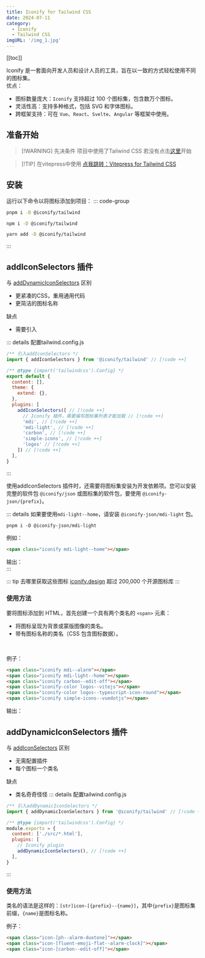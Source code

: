 ```yaml
---
title: Iconify for Tailwind CSS
date: 2024-07-11
category:
  - Iconify
  - Tailwind CSS
imgURL: '/img_1.jpg'
---
```


[[toc]]

Iconify 是一套面向开发人员和设计人员的工具，旨在以一致的方式轻松使用不同的图标集。<br/>
优点：
- 图标数量庞大：`Iconify` 支持超过 100 个图标集，包含数万个图标。
- 灵活性高：支持多种格式，包括 SVG 和字体图标。
- 跨框架支持：可在  `Vue`、`React`、`Svelte`、`Angular` 等框架中使用。

## 准备开始
> [!WARNING] 先决条件
> 项目中使用了Tailwind CSS 若没有点击[这里](https://tailwindcss.com/)开始


> [!TIP] 在vitepress中使用
> [点我跳转：Vitepress for Tailwind CSS](./vitepress-for-tailwind-css)


## 安装
运行以下命令以将图标添加到项目：
::: code-group
``` bash [pnpm]
pnpm i -D @iconify/tailwind
```
``` bash [npm]
npm i -D @iconify/tailwind
```
``` bash [yarn]
yarn add -D @iconify/tailwind
```
:::
## addIconSelectors 插件
与 [addDynamicIconSelectors](./useIconify#adddynamiciconselectors-插件) 区别
  - 更紧凑的CSS，重用通用代码
  - 更简洁的图标名称

缺点
  - 需要引入

::: details 配置tailwind.config.js
``` js
/** 引入addIconSelectors */
import { addIconSelectors } from '@iconify/tailwind' // [!code ++]

/** @type {import('tailwindcss').Config} */
export default {
  content: [],
  theme: {
    extend: {},
  },
  plugins: [
    addIconSelectors([ // [!code ++]
      // Iconify 插件，需要编写图标集列表才能加载 // [!code ++]
      'mdi', // [!code ++]
      'mdi-light', // [!code ++]
      'carbon', // [!code ++]
      'simple-icons', // [!code ++]
      'logos' // [!code ++]
    ]) // [!code ++]
  ],
}
```
:::

使用addIconSelectors 插件时，还需要将图标集安装为开发依赖项。您可以安装完整的软件包 `@iconify/json` 或图标集的软件包，要使用 `@iconify-json/{prefix}`。

::: details 如果要使用`mdi-light--home`，请安装 `@iconify-json/mdi-light` 包。
```
pnpm i -D @iconify-json/mdi-light
```
例如：
``` html
<span class="iconify mdi-light--home"></span>
```
输出：<br/>
<span class="iconify mdi-light--home" style="width:32px;height:32px"></span>
:::

::: tip 去哪里获取这些图标
[iconify.design](https://icon-sets.iconify.design/) 超过 200,000 个开源图标库
:::

### 使用方法
要将图标添加到 HTML，首先创建一个具有两个类名的 `<span>` 元素：
- 将图标呈现为背景或蒙版图像的类名。
- 带有图标名称的类名（CSS 包含图标数据）。
<br/>

例子：

``` html
<span class="iconify mdi--alarm"></span>
<span class="iconify mdi-light--home"></span>
<span class="iconify carbon--edit-off"></span>
<span class="iconify-color logos--vitejs"></span>
<span class="iconify-color logos--typescript-icon-round"></span>
<span class="iconify simple-icons--vuedotjs"></span>
```

输出：
<br/>
<span class="iconify mdi--alarm" style="width:16px;height:16px"></span>
<span class="iconify mdi-light--home"></span>
<span class="iconify carbon--edit-off"></span>
<span class="iconify-color logos--vitejs"></span>
<span class="iconify-color logos--typescript-icon-round"></span>
<span class="iconify simple-icons--vuedotjs"></span>

## addDynamicIconSelectors 插件
与 [addIconSelectors](./useIconify#addiconselectors-插件) 区别
  - 无需配置插件
  - 每个图标一个类名

缺点
  - 类名奇奇怪怪
::: details 配置tailwind.config.js
``` js
/** 引入addDynamicIconSelectors */
import { addDynamicIconSelectors } from '@iconify/tailwind' // [!code ++]

/** @type {import('tailwindcss').Config} */
module.exports = {
  content: ['./src/*.html'],
  plugins: [
    // Iconify plugin
    addDynamicIconSelectors(), // [!code ++]
  ],
}
```
:::

### 使用方法
类名的语法是这样的：`[str]icon-[{prefix}--{name}]`，其中`{prefix}`是图标集前缀，`{name}`是图标名称。<br/>

例子：
``` html
<span class="icon-[ph--alarm-duotone]"></span>
<span class="icon-[fluent-emoji-flat--alarm-clock]"></span>
<span class="icon-[carbon--edit-off]"></span>
```

<span class="icon-[ph--alarm-duotone]"></span>
<span class="icon-[fluent-emoji-flat--alarm-clock]"></span>
<span class="icon-[carbon--edit-off]"></span>
